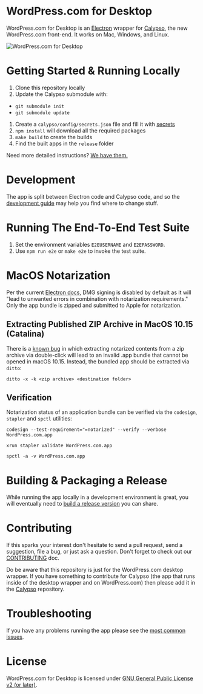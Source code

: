 # WordPress.com for Desktop

WordPress.com for Desktop is an [Electron](https://github.com/atom/electron) wrapper for [Calypso](https://github.com/Automattic/wp-calypso), the new WordPress.com front-end. It works on Mac, Windows, and Linux.

![WordPress.com for Desktop](https://en-blog.files.wordpress.com/2015/12/01-writing-with-dock.png?w=1150)

# Getting Started & Running Locally

1. Clone this repository locally
1. Update the Calypso submodule with:

- `git submodule init`
- `git submodule update`

1. Create a `calypso/config/secrets.json` file and fill it with [secrets](docs/secrets.md)
1. `npm install` will download all the required packages
1. `make build` to create the builds
1. Find the built apps in the `release` folder

Need more detailed instructions? [We have them.](docs/install.md)

# Development

The app is split between Electron code and Calypso code, and so the [development guide](docs/development.md) may help you find where to change stuff.

# Running The End-To-End Test Suite

1. Set the environment variables `E2EUSERNAME` and `E2EPASSWORD`.
2. Use `npm run e2e` or `make e2e` to invoke the test suite.

# MacOS Notarization

Per the current [Electron docs](https://www.electron.build/configuration/dmg), DMG signing is disabled by default as it will "lead to unwanted errors in combination with notarization requirements." Only the app bundle is zipped and submitted to Apple for notarization.

## Extracting Published ZIP Archive in MacOS 10.15 (Catalina)

There is a [known bug](https://github.com/electron-userland/electron-builder/issues/4299#issuecomment-544683923) in which extracting notarized contents from a zip archive via double-click will lead to an invalid .app bundle that cannot be opened in macOS 10.15. Instead, the bundled app should be extracted via `ditto`:

`ditto -x -k <zip archive> <destination folder>`

## Verification

Notarization status of an application bundle can be verified via the `codesign`, `stapler` and `spctl` utilities:

`codesign --test-requirement="=notarized" --verify --verbose WordPress.com.app`

`xrun stapler validate WordPress.com.app`

`spctl -a -v WordPress.com.app`

# Building & Packaging a Release

While running the app locally in a development environment is great, you will eventually need to [build a release version](docs/release.md) you can share.

# Contributing

If this sparks your interest don't hesitate to send a pull request, send a suggestion, file a bug, or just ask a question. Don't forget
to check out our [CONTRIBUTING](CONTRIBUTING.md) doc.

Do be aware that this repository is just for the WordPress.com desktop wrapper. If you have something to contribute for Calypso (the app that runs inside of the desktop wrapper and on WordPress.com) then please add it in the [Calypso](https://github.com/Automattic/wp-calypso) repository.

# Troubleshooting

If you have any problems running the app please see the [most common issues](docs/troubleshooting.md).

# License

WordPress.com for Desktop is licensed under [GNU General Public License v2 (or later)](LICENSE.md).
